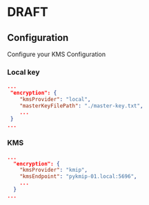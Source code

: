 # DRAFT

## Configuration

Configure your KMS Configuration

### Local key
```json
...
 "encryption": {
    "kmsProvider": "local",
    "masterKeyFilePath": "./master-key.txt",
    ...
 }
...
```


### KMS
```json
...
  "encryption": {
    "kmsProvider": "kmip",
    "kmsEndpoint": "pykmip-01.local:5696",
    ...
  }
...
```
